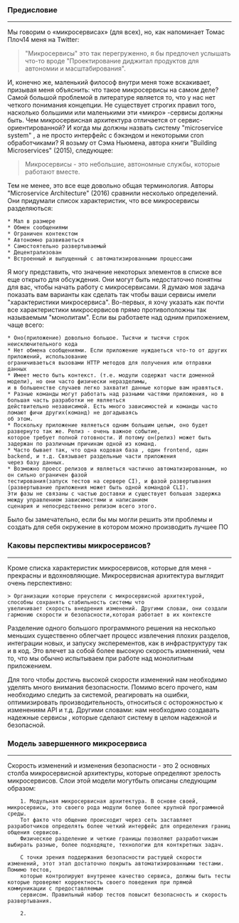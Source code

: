 ### Предисловие
------

Мы говорим о «микросервисах» (для всех), но, как напоминает Томас Плоч14
меня на Twitter:
> "Микросервисы" это так перегруженно, я бы предпочел услышать что-то вроде "Проектирование диджитал продуктов для автономии и масштабирования".

И, конечно же, маленький философ внутри меня тоже вскакивает, призывая меня объяснить:
что такое микросервисы на самом деле? Самой большой проблемой в литературе является то, что
у нас нет четкого понимания концепции. Не существует строгих правил того, насколько большими или
маленькими эти «микро» -сервисы должны быть. Чем микросервисная архитектура
отличается от сервис-ориентированной? И когда мы должны назвать систему
"microservice system" , а не просто интерфейс с бэкэндом и некоторыми cron обработчиками?
Я возьму от Сэма Ньюмена, автора книги "Building Microservices" (2015), следующее:

> Микросервисы - это небольшие, автономные службы, которые работают вместе.

Тем не менее, это все еще довольно общая терминология. Авторы "Microservice Architecture"
(2016) сравнили несколько определений. Они придумали список характеристик, что все микросервисы
разделяються:

	* Мал в размере
	* Обмен сообщениями
	* Ограничен контекстом
	* Автономно развиваеться
	* Самостоятельно развертываемый
	* Децентрализован
	* Встроенный и выпущенный с автоматизированными процессами

Я могу представить, что значение некоторых элементов в списке все еще открыто
для обсуждения. Они могут быть недостаточно понятны для вас, чтобы начать работу с
микросервисами. Я думаю моя задача показать вам варианты как сделать так чтобы ваши сервисы
имели "характеристики микросервиса". Во-первых, я хочу указать как почти все характеристики микросервисов
прямо противоположны так называемым "монолитам". Если вы работаете над одним приложением, чаще всего:
 
	* Оно(приложение) довольно большое. Тысячи и тысячи строк неисключительного кода
	* Нет обмена сообщениями. Если приложение нуждаеться что-то от других приложений, использование
	ограничиваеться вызовами HTTP методов для получения или отправки данных
	* Имеет место быть контекст. (т.е. модули содержат части доменной модели), но они часто физически неразделимы,
	и в большенстве случаев легко захватит данные которые вам нравяться.
	* Разные команды могут работать над разными частями приложения, но в большая часть разработки не являеться
	действительно независимой. Есть много зависимостей и команды часто ломают фичи других(команд) не догадываясь
	об этом.
	* Поскольку приложение являеться одним большим целым, оно будет развернуто так же. Релиз - очень важное событие,
	которое требует полной готовности. И потому он(релиз) может быть задержан по различным причинам одной из команд.
	* Часто бывает так, что одна кодовая база , один frontend, один backend, и т.д. Связывает раздельные части приложения
	через базу данных.
	* Возможно проесс релизов и являеться частично автоматизированным, но он сильно ограничен фазой 
	тестирования(запуск тестов на сервере CI), и фазой развертывания (развертывание приложения может быть одной командой CLI).
	Эти фазы не связаны с частью доставки и существует большая задержка между управлением зависимостями и написанием 
	сценария и непосредственно релизом всего этого.

Было бы замечательно, если бы мы могли решить эти проблемы и создать для себя окружение в котором можно производить лучшее 
ПО

### Каковы перспективы микросервисов?
------

Кроме списка характеристик микросервисов, которые для меня  - прекрасны и вдохновляющие. 
Микросервисная архитектура выглядит очень перспективно:

	> Организации которые преуспели с микросервисной архитектурой, способны сохранять стабильность системы что 
	увеличивает скорость внедрения изменений. Другими словаи, они создали гармонию скорости и безопасности,которая работает в их контексте

Разделение одного большого программного решения на несколько меньших существенно облегчает процесс извлечения плохих разделов, 
интеграции новых, и запуску эксперементов, как в инфраструктуру так и в код. Это влечет за собой более высокую скорость изменений, чем то, что мы 
обычно испытываем при работе над монолитным приложением.

Для того чтобы достичь высокой скорости изменений нам необходимо уделять много внимания безопасности. Помимо всего прочего, нам необходимо следить за 
системой, реагировать на ошибки, оптимизировать производительность, относиться с осторожностью к изменениям API и т.д. Другими словами:
нам необходимо создавать надежные сервисы , которые сделают систему в целом надежной и безопасной.

### Модель завершенного микросервиса
------

Скорость изменений и изменения безопасности - это 2 основных столба микросервисной архитектуры, которые определяют зрелость микросервисов. 
Слои этой модели могутбыть описаны следующим образом:
	
		1. Модульная микросервисная архитектура. В основе своей, микросервисы, это своего рода модули более более крупной программной среды.
		Тот факто что общение происходит через сеть заставляет разработчиков определять более четкий интерфейс для определения границ общения сервисов.
		Физическое разделение и четкие границы позволяют разработчикам выбирать разные, более подходящте, технологии для конткретных задач.
		
		С точки зрения поддержания безопасности растущей скорости изменений, этот этап достаточно покрыть автоматизированными тестами. Помимо тестов,
		которые контролируют внутренее качество сервиса, должны быть тесты которые проверяют корректность своего поведения при прямой коммуникации с предоставляемым
		сервисом. Правильный набор тестов повысит безопасность и скорость развертывания.
		
		2.

		
































